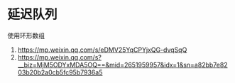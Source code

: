 # 延迟队列

<!--
ID: f6414858-731c-4877-b60d-544aefe83c10
Status: draft
Date: 2020-07-29T20:02:15
Modified: 2020-07-29T20:02:15
wp_id: 1087
-->

使用环形数组


1. https://mp.weixin.qq.com/s/eDMV25YqCPYjxQG-dvqSqQ
2. https://mp.weixin.qq.com/s?__biz=MjM5ODYxMDA5OQ==&mid=2651959957&idx=1&sn=a82bb7e8203b20b2a0cb5fc95b7936a5